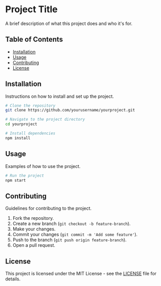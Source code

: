 # Project Title

A brief description of what this project does and who it's for.

## Table of Contents

- [Installation](#installation)
- [Usage](#usage)
- [Contributing](#contributing)
- [License](#license)

## Installation

Instructions on how to install and set up the project.

```bash
# Clone the repository
git clone https://github.com/yourusername/yourproject.git

# Navigate to the project directory
cd yourproject

# Install dependencies
npm install
```

## Usage

Examples of how to use the project.

```bash
# Run the project
npm start
```

## Contributing

Guidelines for contributing to the project.

1. Fork the repository.
2. Create a new branch (`git checkout -b feature-branch`).
3. Make your changes.
4. Commit your changes (`git commit -m 'Add some feature'`).
5. Push to the branch (`git push origin feature-branch`).
6. Open a pull request.

## License

This project is licensed under the MIT License - see the [LICENSE](LICENSE) file for details.
